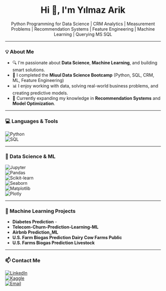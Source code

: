 <h1 align="center">Hi 👋, I'm Yılmaz Arik</h1>

<p align="center">
  Python Programming for Data Science | CRM Analytics | Measurement Problems | Recommendation Systems | Feature Engineering | Machine Learning | Querying MS SQL 
</p>

------------------------------------------------------------------------------------------------------------------------------------------------------------------------------------------

### 💡 About Me

- 🔍 I'm passionate about **Data Science**, **Machine Learning**, and building smart solutions.  
- 💼 I completed the **Miuul Data Science Bootcamp** (Python, SQL, CRM, ML, Feature Engineering)  
- 📊 I enjoy working with data, solving real-world business problems, and creating predictive models.  
- 🌱 Currently expanding my knowledge in **Recommendation Systems** and **Model Optimization**.

------------------------------------------------------------------------------------------------------------------------------------------------------------------------------------------

### 💻 Languages & Tools

![Python](https://img.shields.io/badge/Python-3776AB?style=for-the-badge&logo=python&logoColor=white)  
![SQL](https://img.shields.io/badge/SQL-4479A1?style=for-the-badge&logo=mysql&logoColor=white)

------------------------------------------------------------------------------------------------------------------------------------------------------------------------------------------

### 🤖 Data Science & ML

![Jupyter](https://img.shields.io/badge/Jupyter-F37626?style=for-the-badge&logo=jupyter&logoColor=white)  
![Pandas](https://img.shields.io/badge/Pandas-150458?style=for-the-badge&logo=pandas&logoColor=white)  
![Scikit-learn](https://img.shields.io/badge/Scikit--learn-F7931E?style=for-the-badge&logo=scikit-learn&logoColor=white)  
![Seaborn](https://img.shields.io/badge/Seaborn-2D3142?style=for-the-badge&logo=seaborn&logoColor=orange)  
![Matplotlib](https://img.shields.io/badge/Matplotlib-11557C?style=for-the-badge&logo=matplotlib&logoColor=white)  
![Plotly](https://img.shields.io/badge/Plotly-3F4F75?style=for-the-badge&logo=plotly&logoColor=white)

---

### 🤖 Machine Learning Projects

- **Diabetes Prediction** -   
- **Telecom-Churn-Prediction-Learning-ML**  
- **Airbnb Prediction_ML**  
- **U.S. Farm Biogas Prediction Dairy Cow Farms Public**
- **U.S. Farms Biogas Prediction Livestock**

------------------------------------------------------------------------------------------------------------------------------------------------------------------------------------------

### 📫 Contact Me

[![LinkedIn](https://img.shields.io/badge/-LinkedIn-0077B5?style=for-the-badge&logo=linkedin&logoColor=white)](https://www.linkedin.com/in/yilmazarik2211/)  
[![Kaggle](https://img.shields.io/badge/-Kaggle-20BEFF?style=for-the-badge&logo=kaggle&logoColor=white)](https://kaggle.com/yilmazarik)  
[![Email](https://img.shields.io/badge/-Email-D14836?style=for-the-badge&logo=gmail&logoColor=white)](mailto:ymzark@gmail.com)
